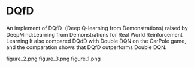 # DQfD
An implement of DQfD（Deep Q-learning from Demonstrations) raised by DeepMind:Learning from Demonstrations for Real World Reinforcement Learning
It also compared DQdD with Double DQN on the CarPole game, and the comparation shows that DQfD outperforms Double DQN.

figure_2.png
figure_3.png
figure_1.png
